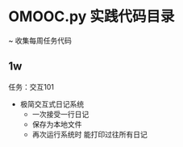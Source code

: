 # OMOOC.py 实践代码目录
~ 收集每周任务代码

## 1w ##

任务：交互101

- 极简交互式日记系统
	- 一次接受一行日记
	- 保存为本地文件
	- 再次运行系统时 能打印过往所有日记